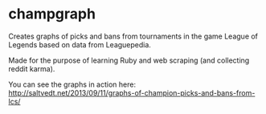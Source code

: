 champgraph
==========

Creates graphs of picks and bans from tournaments in the game League of Legends
based on data from Leaguepedia.

Made for the purpose of learning Ruby and web scraping (and collecting reddit karma).

You can see the graphs in action here: http://saltvedt.net/2013/09/11/graphs-of-champion-picks-and-bans-from-lcs/
